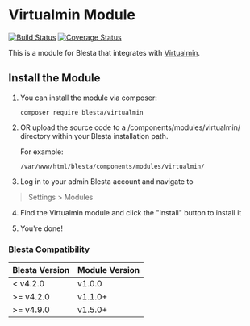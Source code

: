 # Virtualmin Module

[![Build Status](https://travis-ci.org/blesta/module-virtualmin.svg?branch=master)](https://travis-ci.org/blesta/module-virtualmin) [![Coverage Status](https://coveralls.io/repos/github/blesta/module-virtualmin/badge.svg?branch=master)](https://coveralls.io/github/blesta/module-virtualmin?branch=master)

This is a module for Blesta that integrates with [Virtualmin](https://www.virtualmin.com/).

## Install the Module

1. You can install the module via composer:

    ```
    composer require blesta/virtualmin
    ```

2. OR upload the source code to a /components/modules/virtualmin/ directory within
your Blesta installation path.

    For example:

    ```
    /var/www/html/blesta/components/modules/virtualmin/
    ```

3. Log in to your admin Blesta account and navigate to
> Settings > Modules

4. Find the Virtualmin module and click the "Install" button to install it

5. You're done!

### Blesta Compatibility

|Blesta Version|Module Version|
|--------------|--------------|
|< v4.2.0|v1.0.0|
|>= v4.2.0|v1.1.0+|
|>= v4.9.0|v1.5.0+|
